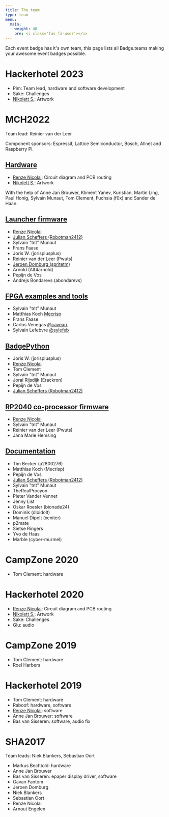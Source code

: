 ```yaml
---
title: The team
type: team
menu:
  main:
    weight: 40
    pre: <i class='fas fa-user'></i>
---
```


<!-- Basic page header is handled by a layout! -->

Each event badge has it's own team, this page lists all Badge.teams making your awesome event badges possible.

# Hackerhotel 2023

 - Pim: Team lead, hardware and software development
 - Sake: Challenges
 - [Nikolett S.](https://ankhaneko.art): Artwork

# MCH2022

Team lead: Reinier van der Leer

Component sponsors: Espressif, Lattice Semiconductor, Bosch, Allnet and Raspberry Pi.

## [Hardware](https://github.com/badgeteam/mch2022-badge-hardware)

 - [Renze Nicolai](https://nicolaielectronics.nl): Circuit diagram and PCB routing
 - [Nikolett S.](https://ankhaneko.art): Artwork

With the help of Anne Jan Brouwer, Kliment Yanev, Kuristian, Martin Ling, Paul Honig, Sylvain Munaut, Tom Clement, Fuchsia (f0x) and Sander de Haan.

## [Launcher firmware](https://github.com/badgeteam/mch2022-firmware-esp32)

 - [Renze Nicolai](https://nicolaielectronics.nl)
 - [Julian Scheffers (Robotman2412)](https://robot.scheffers.net/)
 - Sylvain "tnt" Munaut
 - Frans Faase
 - Joris W. (jorisplusplus)
 - Reinier van der Leer (Pwuts)
 - [Jeroen Domburg (spritetm)](https://spritesmods.com)
 - Arnold (Alt4arnold)
 - Pepijn de Vos
 - Andrejs Bondarevs (abondarevs)

## [FPGA examples and tools](https://github.com/badgeteam/mch2022-firmware-ice40)

 - Sylvain "tnt" Munaut
 - Matthias Koch [Mecrisp](http://mecrisp.sourceforge.net/)
 - Frans Faase
 - Carlos Venegas [@cavearr](https://twitter.com/cavearr)
 - Sylvain Lefebvre [@sylefeb](https://twitter.com/sylefeb)

## [BadgePython](https://github.com/badgeteam/badgePython/)

 - Joris W. (jorisplusplus)
 - [Renze Nicolai](https://nicolaielectronics.nl)
 - Tom Clement
 - Sylvain "tnt" Munaut
 - Jorai Rijsdijk (Erackron)
 - Pepijn de Vos
 - [Julian Scheffers (Robotman2412)](https://robot.scheffers.net/)

## [RP2040 co-processor firmware](https://github.com/badgeteam/mch2022-firmware-rp2040)

 - [Renze Nicolai](https://nicolaielectronics.nl)
 - Sylvain "tnt" Munaut
 - Reinier van der Leer (Pwuts)
 - Jana Marie Hemsing

## [Documentation](https://github.com/badgeteam/website)

 - Tim Becker (a2800276)
 - Matthias Koch (Mecrisp)
 - Pepijn de Vos
 - [Julian Scheffers (Robotman2412)](https://robot.scheffers.net/)
 - Sylvain "tnt" Munaut
 - TheRealProcyon
 - Pieter Vander Vennet
 - Jenny List
 - Oskar Roesler (bionade24)
 - Dominik (dloidolt)
 - Manuel Dipolt (xeniter)
 - p2mate
 - Sietse Ringers
 - Yvo de Haas
 - Marble (cyber-murmel)

# CampZone 2020

 - Tom Clement: hardware

# Hackerhotel 2020

 - [Renze Nicolai](https://nicolaielectronics.nl): Circuit diagram and PCB routing
 - [Nikolett S.](https://ankhaneko.art): Artwork
 - Sake: Challenges
 - Glu: audio

# CampZone 2019

 - Tom Clement: hardware
 - Roel Harbers

# Hackerhotel 2019

 - Tom Clement: hardware
 - Raboof: hardware, software
 - [Renze Nicolai](https://nicolaielectronics.nl): software
 - Anne Jan Brouwer: software
 - Bas van Sisseren: software, audio fix

# SHA2017

Team leads: Niek Blankers, Sebastian Oort

 - Markus Bechtold: hardware
 - Anne Jan Brouwer
 - Bas van Sisseren: epaper display driver, software
 - Gavan Fantom
 - Jeroen Domburg
 - Niek Blankers
 - Sebastian Oort
 - Renze Nicolai
 - Arnout Engelen
